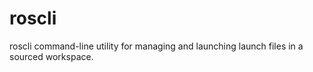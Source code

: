 # roscli
roscli command-line utility for managing and launching launch files in a sourced workspace.
